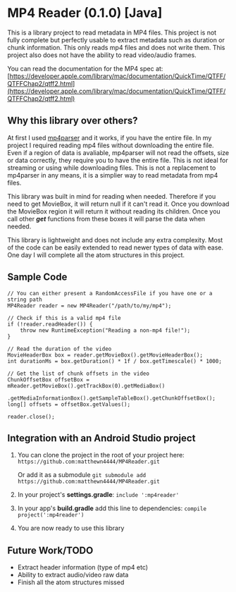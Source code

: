 # MP4 Reader (0.1.0) [Java]
This is a library project to read metadata in MP4 files. This
project is not fully complete but perfectly usable to extract metadata such as
duration or chunk information. This only reads mp4 files and does not write them.
This project also does not have the ability to read video/audio frames.

You can read the documentation for the MP4 spec at:
[https://developer.apple.com/library/mac/documentation/QuickTime/QTFF/QTFFChap2/qtff2.html](https://developer.apple.com/library/mac/documentation/QuickTime/QTFF/QTFFChap2/qtff2.html)

## Why this library over others?

At first I used [mp4parser](https://github.com/sannies/mp4parser) and it works,
if you have the entire file. In my project I required reading mp4 files without
downloading the entire file. Even if a region of data is avaliable, mp4parser will
not read the offsets, size or data correctly, they require you to have the entire
file. This is not ideal for streaming or using while downloading files. This is
not a replacement to mp4parser in any means, it is a simplier way to read metadata
from mp4 files.

This library was built in mind for reading when needed. Therefore if you need
to get MovieBox, it will return null if it can't read it. Once you download the
MovieBox region it will return it without reading its children. Once you call
other ***get*** functions from these boxes it will parse the data when needed.

This library is lightweight and does not include any extra complexity. Most of the
code can be easily extended to read newer types of data with ease. One day I will
complete all the atom structures in this project.

## Sample Code

    // You can either present a RandomAccessFile if you have one or a string path
    MP4Reader reader = new MP4Reader("/path/to/my/mp4");

    // Check if this is a valid mp4 file
    if (!reader.readHeader()) {
        throw new RuntimeException("Reading a non-mp4 file!");
    }

    // Read the duration of the video
    MovieHeaderBox box = reader.getMovieBox().getMovieHeaderBox();
    int durationMs = box.getDuration() * 1f / box.getTimescale() * 1000;

    // Get the list of chunk offsets in the video
    ChunkOffsetBox offsetBox = mReader.getMovieBox().getTrackBox(0).getMediaBox()
                    .getMediaInformationBox().getSampleTableBox().getChunkOffsetBox();
    long[] offsets = offsetBox.getValues();

    reader.close();


## Integration with an Android Studio project

1. You can clone the project in the root of your project here:
    ``https://github.com:matthewn4444/MP4Reader.git``

    Or add it as a submodule
    ``git submodule add https://github.com:matthewn4444/MP4Reader.git``


2. In your project's **settings.gradle**:
    ``include ':mp4reader'``

3. In your app's **build.gradle** add this line to dependencies:
    ``compile project(':mp4reader')``

4. You are now ready to use this library

## Future Work/TODO

- Extract header information (type of mp4 etc)
- Ability to extract audio/video raw data
- Finish all the atom structures missed

